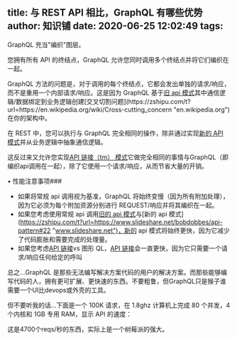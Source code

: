 
title: 与 REST API 相比，GraphQL 有哪些优势
author: 知识铺
date: 2020-06-25 12:02:49
tags:
---
   GraphQL 充当"编织"图层。

您拥有所有 API 的终结点，GraphQL 允许您同时调用多个终结点并将它们编织在一起。

<font _mstmutation="1" _msthash="7565506" _msttexthash="744557697">GraphQL 方法的问题是，对于调用的每个终结点，它都会发出单独的请求/响应，而不是重用一个内部请求/响应。这是因为 GraphQL 基于</font>[旧 api 模式](https://zshipu.com/t?url=https://www.slideshare.net/bobdobbes/api-pattern#13 "www.slideshare.net")其中通信逻辑/数据绑定到业务逻辑创建[交叉切割问题](https://zshipu.com/t?url=https://en.wikipedia.org/wiki/Cross-cutting_concern "en.wikipedia.org")在你的架构中。

在 REST 中，您可以执行与 GraphQL 完全相同的操作，除非通过实现[新的 API 模式](https://zshipu.com/t?url=https://www.slideshare.net/bobdobbes/api-pattern "www.slideshare.net")并从业务逻辑中抽象通信逻辑。

这反过来又允许您实现[API 链接（tm） 模式](https://zshipu.com/t?url=https://orubel.github.io/Beapi-API-Framework/chain.html "orubel.github.io")<font _mstmutation="1" _msthash="7568549" _msttexthash="612245166">它做完全相同的事情与GraphQL（即编织api调用在一起），除了它使用一个请求/响应，从而节省大量的开销。</font>

• 性能注意事项###

*   如果将常规 api 调用视为基准，GraphQL 将始终变慢（因为所有附加处理），因为它必须为每个附加资源分别进行 REQUEST/响应并将其编织在一起。
*   如果您考虑使用常规 api 调用[旧的 api 模式](https://zshipu.com/t?url=https://www.slideshare.net/bobdobbes/api-pattern#13 "www.slideshare.net")与[新的 api 模式](https://zshipu.com/t?url=https://www.slideshare.net/bobdobbes/api-pattern#22 "www.slideshare.net")，新的 api 模式将始终更快，因为它减少了代码膨胀和需要完成的处理量。
*   如果您考虑[API 链接](https://zshipu.com/t?url=https://orubel.github.io/Beapi-API-Framework/chain.html "orubel.github.io")vs 图形 QL，[API 链接](https://zshipu.com/t?url=https://orubel.github.io/Beapi-API-Framework/chain.html "orubel.github.io")会一直更快，因为它只需要一个请求/响应任何给定的呼叫

总之...GraphQL 是那些无法编写解决方案代码的用户的解决方案。而那些能够编写代码的人，拥有更可扩展、更快速的东西。不要粗鲁，但GraphQL只是猴子谁需要一个UI比devops或外壳的工具。

但不要听我的话...下面是一个 100K 请求，在 1.8ghz 计算机上完成 80 个并发，4 个内核和 1GB 专用 RAM，显示 API 的速度：

这是4700个reqs/秒的东西，实际上是一个树莓派的强大。
